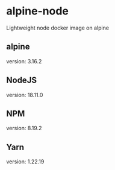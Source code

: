 # alpine-node
Lightweight node docker image on alpine

## alpine
version: 3.16.2

## NodeJS
version: 18.11.0

## NPM
version: 8.19.2

## Yarn
version: 1.22.19
